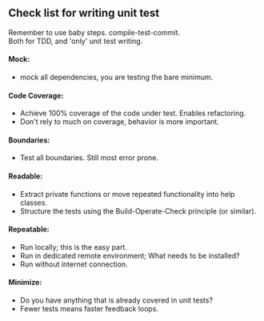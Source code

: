## Check list for writing unit test ##

Remember to use baby steps. compile-test-commit.  
Both for TDD, and 'only' unit test writing.

#### Mock:
  - mock all dependencies, you are testing the bare minimum.

#### Code Coverage:
  - Achieve 100% coverage of the code under test. Enables refactoring.
  - Don't rely to much on coverage, behavior is more important.

#### Boundaries:
  - Test all boundaries. Still most error prone.

#### Readable:
  - Extract private functions or move repeated functionality into help classes.
  - Structure the tests using the Build-Operate-Check principle (or similar).

#### Repeatable:
  - Run locally; this is the easy part.
  - Run in dedicated remote environment; What needs to be installed?
  - Run without internet connection.

#### Minimize:
  - Do you have anything that is already covered in unit tests?
  - Fewer tests means faster feedback loops.
